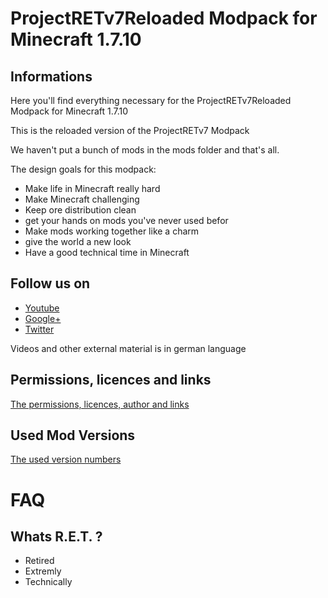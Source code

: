 # ProjectRETv7Reloaded Modpack for Minecraft 1.7.10

## Informations
Here you'll find everything necessary for the ProjectRETv7Reloaded Modpack for Minecraft 1.7.10

This is the reloaded version of the ProjectRETv7 Modpack

We haven't put a bunch of mods in the mods folder and that's all.

The design goals for this modpack:
* Make life in Minecraft really hard
* Make Minecraft challenging
* Keep ore distribution clean
* get your hands on mods you've never used befor
* Make mods working together like a charm
* give the world a new look
* Have a good technical time in Minecraft

## Follow us on
* [Youtube](http://www.youtube.com/user/BakermanLP/)
* [Google+](https://plus.google.com/+BakermanlpDe/)
* [Twitter](http://twitter.com/BakermanLP)

Videos and other external material is in german language 

## Permissions, licences and links
[The permissions, licences, author and links](https://github.com/BakermanLP/ProjectRETv7Reloaded/blob/master/licences.md)

## Used Mod Versions
[The used version numbers](https://github.com/BakermanLP/ProjectRETv7Reloaded/blob/master/versions.md)

# FAQ

## Whats R.E.T. ?
* Retired
* Extremly
* Technically
